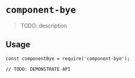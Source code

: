 # `component-bye`

> TODO: description

## Usage

```
const componentBye = require('component-bye');

// TODO: DEMONSTRATE API
```
